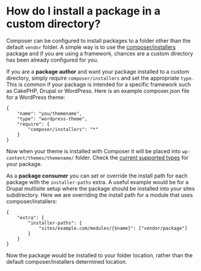 # How do I install a package in a custom directory?

Composer can be configured to install packages to a folder other than the
default `vendor` folder. A simple way is to use the
[composer/installers](https://github.com/composer/installers) package and if
you are using a framework, chances are a custom directory has been already
configured for you.

If you are a **package author** and want your package installed to a custom
directory, simply require `composer/installers` and set the appropriate `type`.
This is common if your package is intended for a specific framework such as
CakePHP, Drupal or WordPress. Here is an example composer.json file for a
WordPress theme:

```
{
    "name": "you/themename",
    "type": "wordpress-theme",
    "require": {
        "composer/installers": "*"
    }
}
```

Now when your theme is installed with Composer it will be placed into
`wp-content/themes/themename/` folder. Check the
[current supported types](https://github.com/composer/installers#current-supported-types)
for your package.

As a **package consumer** you can set or override the install path for each
package with the `installer-paths` extra. A useful example would be for a
Drupal multisite setup where the package should be installed into your sites
subdirectory. Here we are overriding the install path for a module that uses
composer/installers:

```
{
    "extra": {
        "installer-paths": {
            "sites/example.com/modules/{$name}": ["vendor/package"]
        }
    }
}
```

Now the package would be installed to your folder location, rather than the default
composer/installers determined location.

